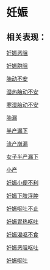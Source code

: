 # 妊娠

## 相关表现：

[妊娠恶阻](https://zuoye.gmzyh.com/search?key=妊娠恶阻)
[妊娠胞阻](https://zuoye.gmzyh.com/search?key=妊娠胞阻)
[胎动不安](https://zuoye.gmzyh.com/search?key=胎动不安)
[湿热胎动不安](https://zuoye.gmzyh.com/search?key=湿热胎动不安)
[寒湿胎动不安](https://zuoye.gmzyh.com/search?key=寒湿胎动不安)
[胎漏](https://zuoye.gmzyh.com/search?key=胎漏)
[半产漏下](https://zuoye.gmzyh.com/search?key=半产漏下)
[流产崩漏](https://zuoye.gmzyh.com/search?key=流产崩漏)
[女子半产漏下](https://zuoye.gmzyh.com/search?key=女子半产漏下)
[小产](https://zuoye.gmzyh.com/search?key=小产)
[妊娠小便不利](https://zuoye.gmzyh.com/search?key=妊娠小便不利)
[妊娠下肢浮肿](https://zuoye.gmzyh.com/search?key=妊娠下肢浮肿)
[妊娠呕吐不止](https://zuoye.gmzyh.com/search?key=妊娠呕吐不止)
[妊娠胃热呕吐](https://zuoye.gmzyh.com/search?key=妊娠胃热呕吐)
[妊娠渴呕不食](https://zuoye.gmzyh.com/search?key=妊娠渴呕不食)
[妊娠恶阻呕吐](https://zuoye.gmzyh.com/search?key=妊娠恶阻呕吐)
[妊娠呕吐](https://zuoye.gmzyh.com/search?key=妊娠呕吐)